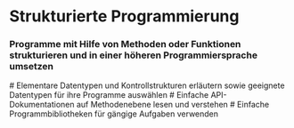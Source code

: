 # Strukturierte Programmierung

<h3> Programme mit Hilfe von Methoden oder Funktionen strukturieren und in einer höheren Programmiersprache umsetzen </h3>
# Elementare Datentypen und Kontrollstrukturen erläutern sowie geeignete Datentypen für ihre Programme auswählen
# Einfache API-Dokumentationen auf Methodenebene lesen und verstehen
# Einfache Programmbibliotheken für gängige Aufgaben verwenden 
